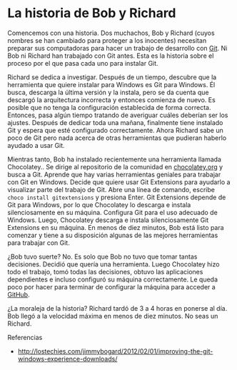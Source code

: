 # La historia de Bob y Richard

Comencemos con una historia. Dos muchachos, Bob y Richard (cuyos nombres se han cambiado para proteger a los inocentes) necesitan preparar sus computadoras para hacer un trabajo de desarrollo con [Git](http://git-scm.org). Ni Bob ni Richard han trabajado con Git antes. Esta es la historia sobre el proceso por el que pasa cada uno para instalar Git.

Richard se dedica a investigar. Después de un tiempo, descubre que la herramienta que quiere instalar para Windows es Git para Windows. Él busca, descarga la última versión y la instala, pero se da cuenta que descargó la arquitectura incorrecta y entonces comienza de nuevo. Es posible que no tenga la configuración establecida de forma correcta. Entonces, pasa algún tiempo tratando de averiguar cuáles deberían ser los ajustes. Después de dedicar toda una mañana, finalmente tiene instalado Git y espera que esté configurado correctamente. Ahora Richard sabe un poco de Git pero nada acerca de otras herramientas que pudieran haberlo ayudado a usar Git.

Mientras tanto, Bob ha instalado recientemente una herramienta llamada Chocolatey.. Se dirige al repositorio de la comunidad en [chocolatey.org](http://chocolatey.org/packages) y busca a Git. Aprende que hay varias herramientas geniales para trabajar con Git en Windows. Decide que quiere usar Git Extensions para ayudarlo a visualizar parte del trabajo de Git. Abre una línea de comando, escribe `choco install gitextensions` y presiona Enter. Git Extensions depende de Git para Windows, por lo que Chocolatey lo descarga e instala silenciosamente en su máquina. Configura Git para el uso adecuado de Windows. Luego, Chocolatey descarga e instala silenciosamente Git Extensions en su máquina. En menos de diez minutos, Bob está listo para comenzar y tiene a su disposición algunas de las mejores herramientas para trabajar con Git.

¿Bob tuvo suerte? No. Es solo que Bob no tuvo que tomar tantas decisiones. Decidió que quería una herramienta. Luego Chocolatey hizo todo el trabajo, tomó todas las decisiones, obtuvo las aplicaciones dependientes e incluso configuró su máquina correctamente. Le queda poco por hacer para terminar de configurar la máquina para acceder a [GitHub](http://github.com).

¿La moraleja de la historia? Richard tardó de 3 a 4 horas en ponerse al día. Bob llegó a la velocidad máxima en menos de diez minutos. No seas un Richard.

Referencias

 * http://lostechies.com/jimmybogard/2012/02/01/improving-the-git-windows-experience-downloads/
